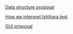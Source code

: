 [Data structure proposal](https://bitbucket.org/tomme87/imt3673-project/wiki/Implementation)

[How we interpret Ishihara test](https://bitbucket.org/tomme87/imt3673-project/wiki/Ishihara%20test%20intrpretation)

[GUI proposal](https://bitbucket.org/tomme87/imt3673-project/wiki/GUI)